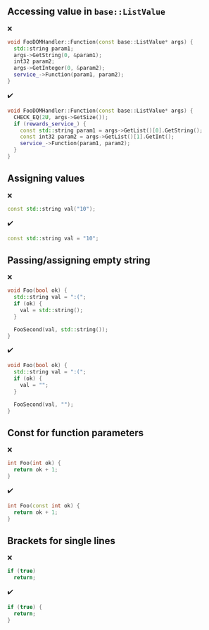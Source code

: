## Accessing value in `base::ListValue`

:x:
```cpp
void FooDOMHandler::Function(const base::ListValue* args) {
  std::string param1;
  args->GetString(0, &param1);
  int32 param2;
  args->GetInteger(0, &param2);
  service_->Function(param1, param2);
}
```

:heavy_check_mark:
```cpp
void FooDOMHandler::Function(const base::ListValue* args) {
  CHECK_EQ(2U, args->GetSize());
  if (rewards_service_) {
    const std::string param1 = args->GetList()[0].GetString();
    const int32 param2 = args->GetList()[1].GetInt();
    service_->Function(param1, param2);
  }
}
```

## Assigning values

:x:
```cpp
const std::string val("10");
```

:heavy_check_mark:
```cpp
const std::string val = "10";
```

## Passing/assigning empty string

:x:
```cpp
void Foo(bool ok) {
  std::string val = ":(";
  if (ok) {
    val = std::string();
  }

  FooSecond(val, std::string());
}
```

:heavy_check_mark:
```cpp
void Foo(bool ok) {
  std::string val = ":(";
  if (ok) {
    val = "";
  }

  FooSecond(val, "");
}
```

## Const for function parameters

:x:
```cpp
int Foo(int ok) {
  return ok + 1;
}
```

:heavy_check_mark:
```cpp
int Foo(const int ok) {
  return ok + 1;
}
```


## Brackets for single lines

:x:
```cpp
if (true)
  return;
```

:heavy_check_mark:
```cpp
if (true) {
  return;
}
```
